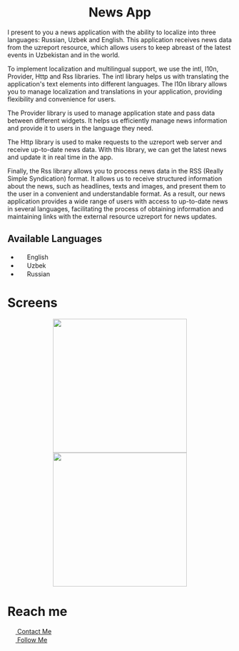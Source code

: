 <h1 align = "center"> News App </h1>

  I present to you a news application with the ability to localize into three languages: Russian, Uzbek and English. This application receives news data from the uzreport resource, which allows users to keep abreast of the latest events in Uzbekistan and in the world.

  To implement localization and multilingual support, we use the intl, l10n, Provider, Http and Rss libraries. The intl library helps us with translating the application's text elements into different languages. The l10n library allows you to manage localization and translations in your application, providing flexibility and convenience for users.

  The Provider library is used to manage application state and pass data between different widgets. It helps us efficiently manage news information and provide it to users in the language they need.

  The Http library is used to make requests to the uzreport web server and receive up-to-date news data. With this library, we can get the latest news and update it in real time in the app.

  Finally, the Rss library allows you to process news data in the RSS (Really Simple Syndication) format. It allows us to receive structured information about the news, such as headlines, texts and images, and present them to the user in a convenient and understandable format.
As a result, our news application provides a wide range of users with access to up-to-date news in several languages, facilitating the process of obtaining information and maintaining links with the external resource uzreport for news updates.

## Available Languages
<ul>
  <li><img src="https://static.vecteezy.com/system/resources/previews/016/328/983/original/united-kingdom-flat-rounded-flag-icon-with-transparent-background-free-png.png" width="16" height="16"> English</li>
  <li><img src="https://static.vecteezy.com/system/resources/previews/011/571/337/non_2x/circle-flag-of-uzbekistan-free-png.png" width="16" height="16"> Uzbek</li>
  <li><img src="https://static.vecteezy.com/system/resources/previews/016/328/914/original/russia-flat-rounded-flag-icon-with-transparent-background-free-png.png" width="16" height="16"> Russian</li>
</ul>

# Screens
<div align = "center">
  <img src = "https://github.com/TashM26/News-App/assets/137183001/5ab46096-f797-42c1-b8d3-be8b51ecab3c" width = "300">
  <img src = "https://github.com/TashM26/News-App/assets/137183001/fc77457f-2af9-452e-8d1f-2ba7b073e399" width = "300">
</div>

# Reach me
<div>
    <a href="mailto:tashdevteam@gmail.com">
      <img src="https://www.pngmart.com/files/16/Gmail-Logo-PNG-Transparent-Image.png" width = "18" height = "14" />
      <span>Contact Me</span>
    </a>
</div>

<div>
    <a href="https://www.instagram.com/m26_tash">
      <img src="https://assets.stickpng.com/thumbs/580b57fcd9996e24bc43c521.png" width = "18" height = "16"/>
      <span>Follow Me</span>
    </a>
</div>
